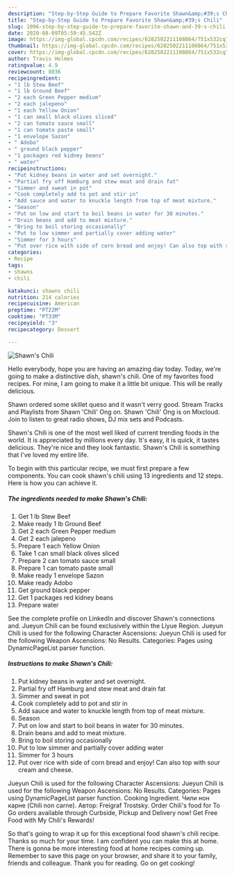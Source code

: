 ```yaml
---
description: "Step-by-Step Guide to Prepare Favorite Shawn&amp;#39;s Chili"
title: "Step-by-Step Guide to Prepare Favorite Shawn&amp;#39;s Chili"
slug: 1096-step-by-step-guide-to-prepare-favorite-shawn-and-39-s-chili
date: 2020-08-09T05:59:45.542Z
image: https://img-global.cpcdn.com/recipes/6282502211108864/751x532cq70/shawns-chili-recipe-main-photo.jpg
thumbnail: https://img-global.cpcdn.com/recipes/6282502211108864/751x532cq70/shawns-chili-recipe-main-photo.jpg
cover: https://img-global.cpcdn.com/recipes/6282502211108864/751x532cq70/shawns-chili-recipe-main-photo.jpg
author: Travis Holmes
ratingvalue: 4.9
reviewcount: 8036
recipeingredient:
- "1 lb Stew Beef"
- "1 lb Ground Beef"
- "2 each Green Pepper medium"
- "2 each jalepeno"
- "1 each Yellow Onion"
- "1 can small black olives sliced"
- "2 can tomato sauce small"
- "1 can tomato paste small"
- "1 envelope Sazon"
- " Adobo"
- " ground black pepper"
- "1 packages red kidney beans"
- " water"
recipeinstructions:
- "Put kidney beans in water and set overnight."
- "Partial fry off Hamburg and stew meat and drain fat"
- "Simmer and sweat in pot"
- "Cook completely add to pot and stir in"
- "Add sauce and water to knuckle length from top of meat mixture."
- "Season"
- "Put on low and start to boil beans in water for 30 minutes."
- "Drain beans and add to meat mixture."
- "Bring to boil storing occasionally"
- "Put to low simmer and partially cover adding water"
- "Simmer for 3 hours"
- "Put over rice with side of corn bread and enjoy! Can also top with sour cream and cheese."
categories:
- Recipe
tags:
- shawns
- chili

katakunci: shawns chili 
nutrition: 214 calories
recipecuisine: American
preptime: "PT22M"
cooktime: "PT33M"
recipeyield: "3"
recipecategory: Dessert

---
```



![Shawn&#39;s Chili](https://img-global.cpcdn.com/recipes/6282502211108864/751x532cq70/shawns-chili-recipe-main-photo.jpg)

Hello everybody, hope you are having an amazing day today. Today, we're going to make a distinctive dish, shawn&#39;s chili. One of my favorites food recipes. For mine, I am going to make it a little bit unique. This will be really delicious.

Shawn ordered some skillet queso and it wasn&#39;t verry good. Stream Tracks and Playlists from Shawn &#39;Chili&#39; Ong on. Shawn &#39;Chili&#39; Ong is on Mixcloud. Join to listen to great radio shows, DJ mix sets and Podcasts.

Shawn&#39;s Chili is one of the most well liked of current trending foods in the world. It is appreciated by millions every day. It's easy, it is quick, it tastes delicious. They're nice and they look fantastic. Shawn&#39;s Chili is something that I've loved my entire life.


To begin with this particular recipe, we must first prepare a few components. You can cook shawn&#39;s chili using 13 ingredients and 12 steps. Here is how you can achieve it.

<!--inarticleads1-->

##### The ingredients needed to make Shawn&#39;s Chili:

1. Get 1 lb Stew Beef
1. Make ready 1 lb Ground Beef
1. Get 2 each Green Pepper medium
1. Get 2 each jalepeno
1. Prepare 1 each Yellow Onion
1. Take 1 can small black olives sliced
1. Prepare 2 can tomato sauce small
1. Prepare 1 can tomato paste small
1. Make ready 1 envelope Sazon
1. Make ready  Adobo
1. Get  ground black pepper
1. Get 1 packages red kidney beans
1. Prepare  water


See the complete profile on LinkedIn and discover Shawn&#39;s connections and. Jueyun Chili can be found exclusively within the Liyue Region. Jueyun Chili is used for the following Character Ascensions: Jueyun Chili is used for the following Weapon Ascensions: No Results. Categories: Pages using DynamicPageList parser function. 

<!--inarticleads2-->

##### Instructions to make Shawn&#39;s Chili:

1. Put kidney beans in water and set overnight.
1. Partial fry off Hamburg and stew meat and drain fat
1. Simmer and sweat in pot
1. Cook completely add to pot and stir in
1. Add sauce and water to knuckle length from top of meat mixture.
1. Season
1. Put on low and start to boil beans in water for 30 minutes.
1. Drain beans and add to meat mixture.
1. Bring to boil storing occasionally
1. Put to low simmer and partially cover adding water
1. Simmer for 3 hours
1. Put over rice with side of corn bread and enjoy! Can also top with sour cream and cheese.


Jueyun Chili is used for the following Character Ascensions: Jueyun Chili is used for the following Weapon Ascensions: No Results. Categories: Pages using DynamicPageList parser function. Cooking Ingredient. Чили нон карне (Chili non carne). Автор: Freigraf Trostsky. Order Chili&#39;s food for To Go orders available through Curbside, Pickup and Delivery now! Get Free Food with My Chili&#39;s Rewards! 

So that's going to wrap it up for this exceptional food shawn&#39;s chili recipe. Thanks so much for your time. I am confident you can make this at home. There is gonna be more interesting food at home recipes coming up. Remember to save this page on your browser, and share it to your family, friends and colleague. Thank you for reading. Go on get cooking!
